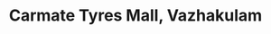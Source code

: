 ---
title: "Carmate Tyres Mall, Vazhakulam"
url: /vazhakulam/carmate-tyres-mall-vazhakulam/
shop: Reifen
---